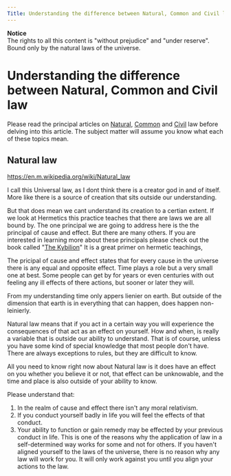 ```yaml
---
Title: Understanding the difference between Natural, Common and Civil law
---
```


**Notice**  
The rights to all this content is  "without prejudice" and "under reserve". Bound only by the natural laws of the universe.

# Understanding the difference between Natural, Common and Civil law

Please read the principal articles on [Natural](), [Common]() and [Civil]() law before delving into this article. The subject matter will assume you know what each of these topics mean.

## Natural law

https://en.m.wikipedia.org/wiki/Natural_law

I call this Universal law, as I dont think there is a creator god in and of itself. More like there is a source of creation that sits outside our understanding.

But that does mean we cant understand its creation to a certian extent. If we look at Hermetics this practice teaches that there are laws we are all bound by. The one principal we are going to address here is the the principal of cause and effect. But there are many others. If you are interested in learning more about these principals please check out the book called "[The Kybilion]()" It is a great primer on hermetic teachings,

The pricipal of cause and effect states that for every cause in the universe there is any equal and opposite effect. Time plays a role but a very small one at best. Some people can get by for years or even centuries with out feeling any ill effects  of there actions, but sooner or later they will.

From my understanding time only appers lienier on earth. But outside of the dimension that earth is in everything that can happen, does happen non-leinierly.

Natural law means that if you act in a certain way you will experience the consequences of that act as an effect on yourself. How and when, is really a variable that is outside our ability to understand.  That is of course, unless you have some kind of special knowledge that most people don't have. There are always exceptions to rules, but they are difficult to know.

All you need to know right now about Natural law is it does have an effect on you whether you believe it or not, that effect can be unknowable, and the time and place is also outside of your ability to know. 

Please understand that:

1. In the realm of cause and effect there isn't any moral relativism.
2. If you conduct yourself badly in life you will feel the effects of that conduct.
3. Your ability to function or gain remedy may be effected by your previous conduct in life. This is one of the reasons why the application of law in a self-determined way works for some and not for others. If you haven't aligned yourself to the laws of the universe, there is no reason why any law will work for you. It will only work against you until you align your actions to the law.
